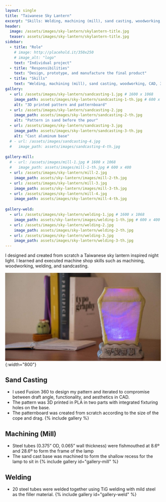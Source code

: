 ```yaml
---
layout: single
title: "Taiwanese Sky Lantern"
excerpt: "Skills: Welding, machining (mill), sand casting, woodworking, CAD, 3D printing"
header:
  image: /assets/images/sky-lantern/skylantern-title.jpg
  teaser: assets/images/sky-lantern/skylantern-title.jpg
sidebar:
  - title: "Role"
    # image: http://placehold.it/350x250
    # image_alt: "logo"
    text: "Individual project"
  - title: "Responsibilities"
    text: "Design, prototype, and manufacture the final product"
  - title: "Skills"
    text: "Welding, machining (mill), sand casting, woodworking, CAD, 3D printing"
gallery:
  - url: /assets/images/sky-lantern/sandcasting-1.jpg # 1600 x 1068
    image_path: assets/images/sky-lantern/sandcasting-1-th.jpg # 600 x 400
    alt: "3D printed pattern and patternboard"
  - url: /assets/images/sky-lantern/sandcasting-2.jpg
    image_path: assets/images/sky-lantern/sandcasting-2-th.jpg
    alt: "Pattern in sand before the pour"
  - url: /assets/images/sky-lantern/sandcasting-3.jpg
    image_path: assets/images/sky-lantern/sandcasting-3-th.jpg
    alt: "Cast aluminum base"
  # - url: /assets/images/sandcasting-4.jpg
  #   image_path: assets/images/sandcasting-4-th.jpg

gallery-mill:
  # - url: /assets/images/mill-1.jpg # 1600 x 1068
  #   image_path: assets/images/mill-1-th.jpg # 600 x 400
  - url: /assets/images/sky-lantern/mill-2.jpg
    image_path: assets/sky-lantern/images/mill-2-th.jpg
  - url: /assets/images/sky-lantern/mill-3.jpg
    image_path: assets/sky-lantern/images/mill-3-th.jpg
  - url: /assets/images/sky-lantern/mill-4.jpg
    image_path: assets/images/sky-lantern/mill-4-th.jpg

gallery-weld:
  - url: /assets/images/sky-lantern/welding-1.jpg # 1600 x 1068
    image_path: assets/sky-lantern/images/welding-1-th.jpg # 600 x 400
  - url: /assets/images/sky-lantern/welding-2.jpg
    image_path: assets/images/sky-lantern/welding-2-th.jpg
  - url: /assets/images/sky-lantern/welding-3.jpg
    image_path: assets/images/sky-lantern/welding-3-th.jpg
---
```


I designed and created from scratch a Taiwanese sky lantern inspired night light. I learned and executed machine shop skills such as machining, woodworking, welding, and sandcasting.

![Hero Shot](/assets/images/sky-lantern/skylantern-hero.jpg){:width="800"}

## Sand Casting
* I used Fusion 360 to design my pattern and iterated to compromise between draft angle, functionality, and aesthetics in CAD.
* The pattern was 3D printed in PLA in two parts with integrated fixturing holes on the base.
* The patternboard was created from scratch according to the size of the cope and drag. 
{% include gallery %}

## Machining (Mill)
* Steel tubes (0.375” OD, 0.065” wall thickness) were fishmouthed at 8.6º and 28.6º to form the frame of the lamp
* The sand cast base was machined to form the shallow recess for the lamp to sit in
{% include gallery id="gallery-mill" %}

## Welding
* 20 steel tubes were welded together using TiG welding with mild steel as the filler material.
{% include gallery id="gallery-weld" %}



